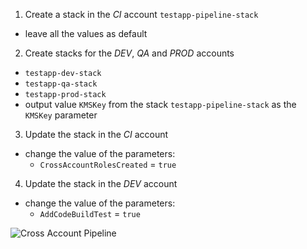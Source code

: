 1. Create a stack in the *CI* account `testapp-pipeline-stack`
- leave all the values as default

2. Create stacks for the *DEV*, *QA* and *PROD* accounts
- `testapp-dev-stack`
- `testapp-qa-stack`
- `testapp-prod-stack`
- output value `KMSKey` from the stack `testapp-pipeline-stack` as the `KMSKey` parameter 

3. Update the stack in the *CI* account
- change the value of the parameters:
  - `CrossAccountRolesCreated` = `true`
  
4. Update the stack in the *DEV* account
- change the value of the parameters:
  - `AddCodeBuildTest` = `true`
  
![Cross Account Pipeline](https://raw.githubusercontent.com/ttulka/aws-samples/master/pipeline.png)
